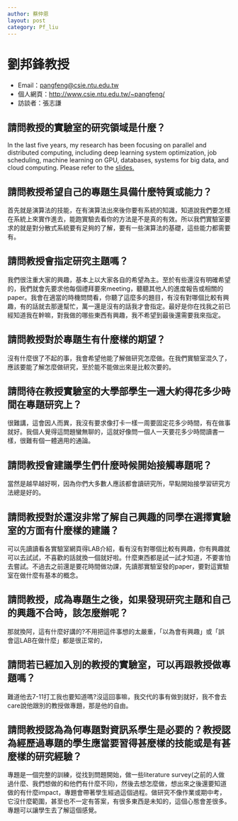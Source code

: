 ```yaml
---
author: 蔡仲恩
layout: post
category: Pf_liu
---
```

#  劉邦鋒教授
- Email：pangfeng@csie.ntu.edu.tw
- 個人網頁：<http://www.csie.ntu.edu.tw/~pangfeng/>
- 訪談者：張志謙

## 請問教授的實驗室的研究領域是什麼？
In the last five years, my research has been focusing on parallel and distributed computing, including deep learning system optimization, job scheduling, machine learning on GPU, databases, systems for big data, and cloud computing. Please refer to the [slides.](https://docs.google.com/presentation/d/18FmHFZlpZNvf2F6tjko43B5QLaw2hma1Y5JK9-oqoKw/edit#slide=id.g216ede8adb_0_20)

## 請問教授希望自己的專題生具備什麼特質或能力？
首先就是演算法的技能，在有演算法出來後你要有系統的知識，知道說我們要怎樣在系統上來實作進去，能跑實驗去看你的方法是不是真的有效。所以我們實驗室要求的就是對分散式系統要有足夠的了解，要有一些演算法的基礎，這些能力都需要有。

## 請問教授會指定研究主題嗎？
我們很注重大家的興趣，基本上以大家各自的希望為主。至於有些還沒有明確希望的，我們就會先要求他每個禮拜要來meeting，聽聽其他人的進度報告或相關的paper。我會在適當的時機問問看，你聽了這麼多的題目，有沒有對哪個比較有興趣，有的話就去那邊幫忙，萬一還是沒有的話我才會指定。最好是你在找我之前已經知道我在幹嘛，對我做的哪些東西有興趣，我不希望到最後還需要我來指定。

## 請問教授對於專題生有什麼樣的期望？
沒有什麼很了不起的事，我會希望他能了解做研究怎麼做。在我們實驗室混久了，應該要能了解怎麼做研究，至於能不能做出來是比較次要的。

## 請問待在教授實驗室的大學部學生一週大約得花多少時間在專題研究上？
很難講，這會因人而異，我沒有要求像打卡一樣一周要固定花多少時間，有在做事就好。我個人覺得這問題蠻無聊的，這就好像問一個人一天要花多少時間讀書一樣，很難有個一體適用的通論。

## 請問教授會建議學生們什麼時候開始接觸專題呢？
當然是越早越好啊，因為你們大多數人應該都會讀研究所，早點開始接學習研究方法總是好的。

## 請問教授對於還沒非常了解自己興趣的同學在選擇實驗室的方面有什麼樣的建議？
可以先讀讀看各實驗室網頁得LAB介紹，看有沒有對哪個比較有興趣，你有興趣就可以去試試，不喜歡的話就換一個就好啦。什麼東西都是試一試才知道，不要害怕去嘗試。不過去之前還是要花時間做功課，先讀那實驗室發的paper，要對這實驗室在做什麼有基本的概念。

## 請問教授，成為專題生之後，如果發現研究主題和自己的興趣不合時，該怎麼辦呢？
那就換阿，這有什麼好講的?不用把這件事想的太嚴重，「以為會有興趣」或「誤會這LAB在做什麼」都是很正常的，

## 請問若已經加入別的教授的實驗室，可以再跟教授做專題嗎？
難道他去7-11打工我也要知道嗎?沒這回事嘛，我交代的事有做到就好，我不會去care說他跟別的教授做專題，那是他的自由。

## 請問教授認為為何專題對資訊系學生是必要的？教授認為經歷過專題的學生應當要習得甚麼樣的技能或是有甚麼樣的研究經驗？
專題是一個完整的訓練，從找到問題開始，做一些literature survey(之前的人做過什麼、我們想做的和他們有什麼不同)，然後去想怎麼做，想出來之後還要知道做的有什麼impact，專題會帶著學生經過這個過程。做研究不像作業或期中考，它沒什麼範圍，甚至也不一定有答案，有很多東西是未知的，這個心態會差很多。專題可以讓學生去了解這個感覺。

